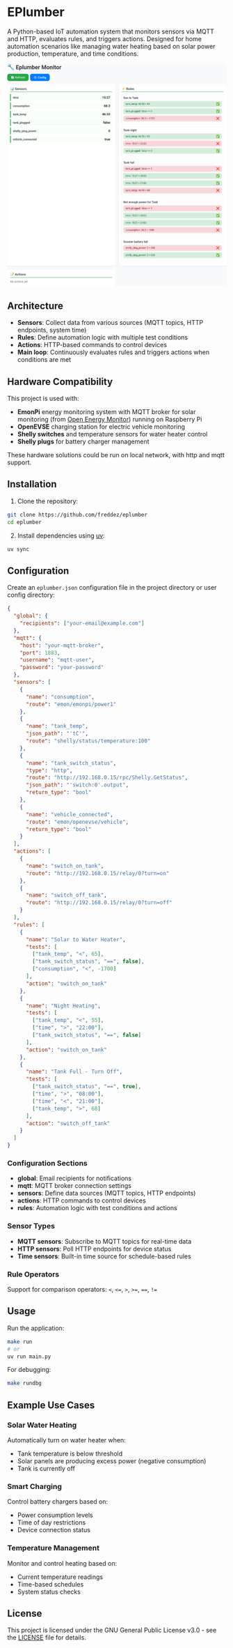 # EPlumber

A Python-based IoT automation system that monitors sensors via MQTT and HTTP, evaluates rules, and triggers actions. Designed for home automation scenarios like managing water heating based on solar power production, temperature, and time conditions.

![ScreenShot](screenshot.png)

## Architecture

- **Sensors**: Collect data from various sources (MQTT topics, HTTP endpoints, system time)
- **Rules**: Define automation logic with multiple test conditions  
- **Actions**: HTTP-based commands to control devices
- **Main loop**: Continuously evaluates rules and triggers actions when conditions are met

## Hardware Compatibility

This project is used with:
- **EmonPi** energy monitoring system with MQTT broker for solar monitoring (from [Open Energy Monitor](https://openenergymonitor.org/)) running on Raspberry Pi
- **OpenEVSE** charging station for electric vehicle monitoring
- **Shelly switches** and temperature sensors for water heater control 
- **Shelly plugs** for battery charger management

These hardware solutions could be run on local network, with http and mqtt support.


## Installation

1. Clone the repository:
```bash
git clone https://github.com/freddez/eplumber
cd eplumber
```

2. Install dependencies using [uv](https://docs.astral.sh/uv/):
```bash
uv sync
```

## Configuration

Create an `eplumber.json` configuration file in the project directory or user config directory:

```json
{
  "global": {
    "recipients": ["your-email@example.com"]
  },
  "mqtt": {
    "host": "your-mqtt-broker",
    "port": 1883,
    "username": "mqtt-user",
    "password": "your-password"
  },
  "sensors": [
    {
      "name": "consumption",
      "route": "emon/emonpi/power1"
    },
    {
      "name": "tank_temp",
      "json_path": "'tC'",
      "route": "shelly/status/temperature:100"
    },
    {
      "name": "tank_switch_status",
      "type": "http",
      "route": "http://192.168.0.15/rpc/Shelly.GetStatus",
      "json_path": "'switch:0'.output",
      "return_type": "bool"
    },
    {
      "name": "vehicle_connected",
      "route": "emon/openevse/vehicle",
      "return_type": "bool"
    }
  ],
  "actions": [
    {
      "name": "switch_on_tank",
      "route": "http://192.168.0.15/relay/0?turn=on"
    },
    {
      "name": "switch_off_tank",
      "route": "http://192.168.0.15/relay/0?turn=off"
    }
  ],
  "rules": [
    {
      "name": "Solar to Water Heater",
      "tests": [
        ["tank_temp", "<", 65],
        ["tank_switch_status", "==", false],
        ["consumption", "<", -1700]
      ],
      "action": "switch_on_tank"
    },
    {
      "name": "Night Heating",
      "tests": [
        ["tank_temp", "<", 55],
        ["time", ">", "22:00"],
        ["tank_switch_status", "==", false]
      ],
      "action": "switch_on_tank"
    },
    {
      "name": "Tank Full - Turn Off",
      "tests": [
        ["tank_switch_status", "==", true],
        ["time", ">", "08:00"],
        ["time", "<", "21:00"],
        ["tank_temp", ">", 68]
      ],
      "action": "switch_off_tank"
    }
  ]
}
```

### Configuration Sections

- **global**: Email recipients for notifications
- **mqtt**: MQTT broker connection settings
- **sensors**: Define data sources (MQTT topics, HTTP endpoints)
- **actions**: HTTP commands to control devices
- **rules**: Automation logic with test conditions and actions

### Sensor Types

- **MQTT sensors**: Subscribe to MQTT topics for real-time data
- **HTTP sensors**: Poll HTTP endpoints for device status
- **Time sensors**: Built-in time source for schedule-based rules

### Rule Operators

Support for comparison operators: `<`, `<=`, `>`, `>=`, `==`, `!=`

## Usage

Run the application:

```bash
make run
# or
uv run main.py
```

For debugging:
```bash
make rundbg
```

## Example Use Cases

### Solar Water Heating
Automatically turn on water heater when:
- Tank temperature is below threshold
- Solar panels are producing excess power (negative consumption)
- Tank is currently off

### Smart Charging
Control battery chargers based on:
- Power consumption levels
- Time of day restrictions
- Device connection status

### Temperature Management
Monitor and control heating based on:
- Current temperature readings
- Time-based schedules
- System status checks


## License

This project is licensed under the GNU General Public License v3.0 - see the [LICENSE](LICENSE) file for details.
